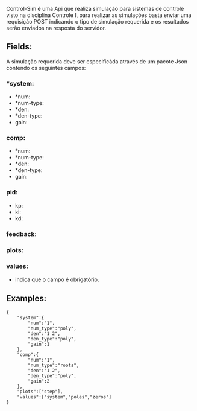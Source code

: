Control-Sim é uma Api que realiza simulação para sistemas de controle visto na disciplina Controle I, para realizar as simulações basta enviar uma requisição POST indicando o tipo de simulação requerida e os resultados serão enviados na resposta do servidor.

## Fields:

A simulação requerida deve ser especificáda através de um pacote Json contendo os seguintes campos:

### *system:
- *num: 
- *num-type:
- *den:
- *den-type:
- gain:
### comp:
- *num: 
- *num-type:
- *den:
- *den-type:
- gain:
### pid:
- kp:
- ki:
- kd:
### feedback:

### plots:

### values:



* indica que o campo é obrigatório.

## Examples:

	{
		"system":{
			"num":"1",
			"num_type":"poly",
			"den":"1 2",
			"den_type":"poly",
			"gain":1
		},
		"comp":{
			"num":"1",
			"num_type":"roots",
			"den":"1 2",
			"den_type":"poly",
			"gain":2
		},
		"plots":["step"],
		"values":["system","poles","zeros"]
	}

